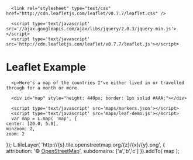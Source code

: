 <html lang="en-US" xmlns="http://www.w3.org/1999/xhtml">
   <head profile="http://gmpg.org/xfn/11">
      <meta http-equiv="Content-Type" content="text/html; charset=UTF-8" />
 
      <link rel="stylesheet" type="text/css" href="http://cdn.leafletjs.com/leaflet/v0.7.7/leaflet.css" />
      
      <script type='text/javascript' src='//ajax.googleapis.com/ajax/libs/jquery/2.0.3/jquery.min.js'></script>
      <script type='text/javascript' src='http://cdn.leafletjs.com/leaflet/v0.7.7/leaflet.js'></script>
   </head>
 
   <body>
      <h1>Leaflet Example</h1>
      
      <p>Here's a map of the countries I've either lived in or travelled through for a month or more.
      
      <div id="map" style="height: 440px; border: 1px solid #AAA;"></div>
 
      <script type='text/javascript' src='maps/markers.json'></script>
      <script type='text/javascript' src='maps/leaf-demo.js'></script>
      var map = L.map( 'map', {
    center: [20.0, 5.0],
    minZoom: 2,
    zoom: 2
});
L.tileLayer( 'http://{s}.tile.openstreetmap.org/{z}/{x}/{y}.png', {
    attribution: '&copy; <a href="https://www.openstreetmap.org/copyright">OpenStreetMap</a>',
    subdomains: ['a','b','c']
}).addTo( map );
   </body>
</html>

